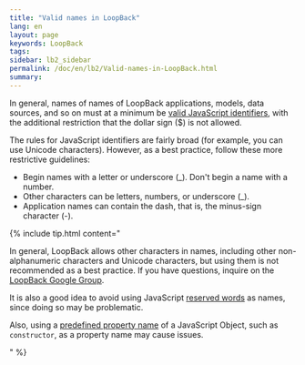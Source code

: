 ```yaml
---
title: "Valid names in LoopBack"
lang: en
layout: page
keywords: LoopBack
tags:
sidebar: lb2_sidebar
permalink: /doc/en/lb2/Valid-names-in-LoopBack.html
summary:
---
```


In general, names of names of LoopBack applications, models, data sources, and so on must at a minimum be
[valid JavaScript identifiers](https://mathiasbynens.be/notes/javascript-identifiers),
with the additional restriction that the dollar sign ($) is not allowed.

The rules for JavaScript identifiers are fairly broad (for example, you can use Unicode characters).
However, as a best practice, follow these more restrictive guidelines:

* Begin names with a letter or underscore (_). Don't begin a name with a number.
* Other characters can be letters, numbers, or underscore (_).
* Application names can contain the dash, that is, the minus-sign character (-).

{% include tip.html content="

In general, LoopBack allows other characters in names, including other non-alphanumeric characters and Unicode characters,
but using them is not recommended as a best practice. If you have questions, inquire on the [LoopBack Google Group](https://groups.google.com/forum/#!forum/loopbackjs).

It is also a good idea to avoid using JavaScript [reserved words](https://mathiasbynens.be/notes/reserved-keywords) as names, since doing so may be problematic.

Also, using a [predefined property name](https://developer.mozilla.org/en/docs/Web/JavaScript/Reference/Global_Objects/Object/defineProperty) of a JavaScript Object,
such as `constructor`, as a property name may cause issues.

" %}